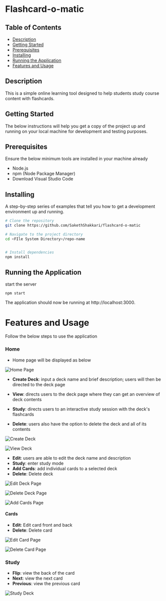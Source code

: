 # Flashcard-o-matic



## Table of Contents
- [Description](#description)
- [Getting Started](#getting-started)
- [Prerequisites](#prerequisites)
- [Installing](#installing)
- [Running the Application](#running-the-application)
- [Features and Usage](#features-and-usage)

## Description
This is a simple online learning tool designed to help students study course content with flashcards.

## Getting Started

The below instructions will help you get a copy of the project up and running on your local machine for development and testing purposes.

## Prerequisites

Ensure the below minimum tools are installed in your machine already
- Node.js
- npm (Node Package Manager)
- Download Visual Studio Code

## Installing

A step-by-step series of examples that tell you how to get a development environment up and running.

```bash
# Clone the repository
git clone https://github.com/SakethShakkari/flashcard-o-matic

# Navigate to the project directory
cd <FIle System Directory>/repo-name


# Install dependencies
npm install
``````

## Running the Application

start the server
``````
npm start
``````

The application should now be running at http://localhost:3000.

# Features and Usage

Follow the below steps to use the application
### Home
- Home page will be displayed as below

![Home Page](./images/Home.png)

- **Create Deck**: input a deck name and brief description; users will then be directed to the deck page

- **View**: directs users to the deck page where they can get an overview of deck contents

- **Study**: directs users to an interactive study session with the deck's flashcards

- **Delete**: users also have the option to delete the deck and all of its contents

![Create Deck](./images/CreateDeck.png)


![View Deck](./images/View.png)


- **Edit**: users are able to edit the deck name and description
- **Study**: enter study mode
- **Add Cards**: add individual cards to a selected deck
- **Delete**: Delete deck

![Edit Deck Page](./images/Edit-Deck.png)

![Delete Deck Page](./images/Delete-Deck.png)

![Add Cards Page](./images/Add-Card.png)

#### Cards

- **Edit**: Edit card front and back
- **Delete**: Delete card

![Edit Card Page](./images/Edit-Card.png)

![Delete Card Page](./images/Delete-Card.png)

### Study

- **Flip**: view the back of the card
- **Next**: view the next card
- **Previous**: view the previous card

![Study Deck](./images/Study.png)
